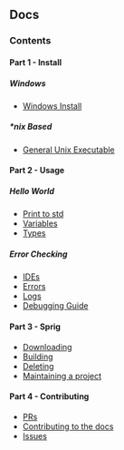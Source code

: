 ## Docs
### Contents
#### Part 1 - Install
##### Windows
- [Windows Install](NTinstall.md)
##### *nix Based
<!-- - [MacOS X Install](placeholder)
- [Linux Debian Install](placeholder) -->
- [General Unix Executable](*NIXinstall.md) 
#### Part 2 - Usage
##### Hello World
- [Print to std](hw.md#print) 
- [Variables](hw.md#var) 
- [Types](hw.md#types) 
##### Error Checking
- [IDEs](ide.md) 
- [Errors](le.md#errors) 
- [Logs](le.md#logs) 
- [Debugging Guide](le.md#debug) 
#### Part 3 - Sprig
- [Downloading](sprig.md#pick) 
- [Building](sprig.md#create) 
- [Deleting](sprig.md#delete)
- [Maintaining a project](sprig.md#grow) 
#### Part 4 - Contributing
- [PRs](placeholder) 
- [Contributing to the docs](placeholder) 
- [Issues](placeholder) 
